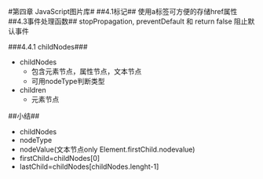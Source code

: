 #第四章 JavaScript图片库#
##4.1标记##
使用a标签可方便的存储href属性  
##4.3事件处理函数##
stopPropagation, preventDefault 和 return false 阻止默认事件

###4.4.1 childNodes###
 - childNodes 
	 - 包含元素节点，属性节点，文本节点
	 - 可用nodeType判断类型
 - children
	 - 元素节点

##小结##
 - childNodes
 - nodeType
 - nodeValue(文本节点only Element.firstChild.nodevalue)
 - firstChild=childNodes[0]
 - lastChild=childNodes[childNodes.lenght-1]
